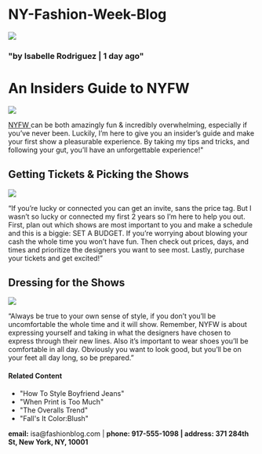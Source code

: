 # NY-Fashion-Week-Blog
<!DOCTYPE html>
<html>
  <head> 
  </head>
  <body>
<a href="#contact"target="_blank"><img src=https://content.codecademy.com/courses/learn-html/elements-and-structure/profile.jpg /></a>
  <h3>"by Isabelle Rodriguez | 1 day ago"</h3>
 
  </body>
  <h1>An Insiders Guide to NYFW</h1>
    <img src=https://content.codecademy.com/courses/learn-html/elements-and-structure/image-one.jpeg /> 
  <p>
    <a href="https://en.wikipedia.org/wiki/New_York_Fashion_Week."target=_blank">NYFW <a/>can be both amazingly fun & incredibly overwhelming, especially if you’ve never been. Luckily, I’m here to give you an insider’s guide and make your first show a pleasurable experience. By taking my tips and tricks, and following your gut, you’ll have an unforgettable experience!"</p>
  <h2>Getting Tickets & Picking the Shows</h2>
    <img src=https://content.codecademy.com/courses/learn-html/elements-and-structure/image-two.jpeg />
    <p>“If you’re lucky or connected you can get an invite, sans the price tag. But I wasn’t so lucky or connected my first 2 years so I’m here to help you out. First, plan out which shows are most important to you and make a schedule and this is a biggie: SET A BUDGET. If you’re worrying about blowing your cash the whole time you won’t have fun. Then check out prices, days, and times and prioritize the designers you want to see most. Lastly, purchase your tickets and get excited!”</p>
    <h2>Dressing for the Shows</h2>
    <img src=https://content.codecademy.com/courses/learn-html/elements-and-structure/image-three.jpeg />
    <p>“Always be true to your own sense of style, if you don’t you’ll be uncomfortable the whole time and it will show. Remember, NYFW is about expressing yourself and taking in what the designers have chosen to express through their new lines. Also it’s important to wear shoes you’ll be comfortable in all day. Obviously you want to look good, but you’ll be on your feet all day long, so be prepared.”</p>
<h4>Related Content</h4>
  <ul> 
    <li>"How To Style Boyfriend Jeans"</li>
    <li>"When Print is Too Much"</li>
    <li>"The Overalls Trend"</li>
    <li>"Fall's It Color:Blush"</li>
 </ul>
</h4>
<div id="Contact">
  <p><strong>email:</strong> isa@fashionblog.com | <strong>phone:<strong> 917-555-1098 | <strong>address:</strong> 371 284th St, New York, NY, 10001    
</html>
